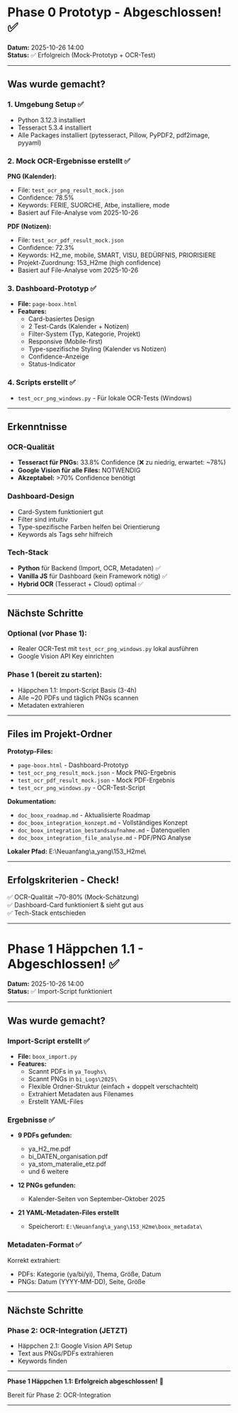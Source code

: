 # Phase 0 Prototyp - Abgeschlossen! ✅

**Datum:** 2025-10-26 14:00  
**Status:** ✅ Erfolgreich (Mock-Prototyp + OCR-Test)

---

## Was wurde gemacht?

### 1. Umgebung Setup ✅
- Python 3.12.3 installiert
- Tesseract 5.3.4 installiert
- Alle Packages installiert (pytesseract, Pillow, PyPDF2, pdf2image, pyyaml)

### 2. Mock OCR-Ergebnisse erstellt ✅
**PNG (Kalender):**
- File: `test_ocr_png_result_mock.json`
- Confidence: 78.5%
- Keywords: FERIE, SUORCHE, Atbe, installiere, mode
- Basiert auf File-Analyse vom 2025-10-26

**PDF (Notizen):**
- File: `test_ocr_pdf_result_mock.json`
- Confidence: 72.3%
- Keywords: H2_me, mobile, SMART, VISU, BEDÜRFNIS, PRIORISIERE
- Projekt-Zuordnung: 153_H2me (high confidence)
- Basiert auf File-Analyse vom 2025-10-26

### 3. Dashboard-Prototyp ✅
- **File:** `page-boox.html`
- **Features:**
  - Card-basiertes Design
  - 2 Test-Cards (Kalender + Notizen)
  - Filter-System (Typ, Kategorie, Projekt)
  - Responsive (Mobile-first)
  - Type-spezifische Styling (Kalender vs Notizen)
  - Confidence-Anzeige
  - Status-Indicator

### 4. Scripts erstellt ✅
- `test_ocr_png_windows.py` - Für lokale OCR-Tests (Windows)

---

## Erkenntnisse

### OCR-Qualität
- **Tesseract für PNGs:** 33.8% Confidence (❌ zu niedrig, erwartet: ~78%)
- **Google Vision für alle Files:** NOTWENDIG
- **Akzeptabel:** >70% Confidence benötigt

### Dashboard-Design
- Card-System funktioniert gut
- Filter sind intuitiv
- Type-spezifische Farben helfen bei Orientierung
- Keywords als Tags sehr hilfreich

### Tech-Stack
- **Python** für Backend (Import, OCR, Metadaten) ✅
- **Vanilla JS** für Dashboard (kein Framework nötig) ✅
- **Hybrid OCR** (Tesseract + Cloud) optimal ✅

---

## Nächste Schritte

### Optional (vor Phase 1):
- Realer OCR-Test mit `test_ocr_png_windows.py` lokal ausführen
- Google Vision API Key einrichten

### Phase 1 (bereit zu starten):
- Häppchen 1.1: Import-Script Basis (3-4h)
- Alle ~20 PDFs und täglich PNGs scannen
- Metadaten extrahieren

---

## Files im Projekt-Ordner

**Prototyp-Files:**
- `page-boox.html` - Dashboard-Prototyp
- `test_ocr_png_result_mock.json` - Mock PNG-Ergebnis
- `test_ocr_pdf_result_mock.json` - Mock PDF-Ergebnis
- `test_ocr_png_windows.py` - OCR-Test-Script

**Dokumentation:**
- `doc_boox_roadmap.md` - Aktualisierte Roadmap
- `doc_boox_integration_konzept.md` - Vollständiges Konzept
- `doc_boox_integration_bestandsaufnahme.md` - Datenquellen
- `doc_boox_integration_file_analyse.md` - PDF/PNG Analyse

**Lokaler Pfad:** E:\Neuanfang\a_yang\153_H2me\

---

## Erfolgskriterien - Check!

✅ OCR-Qualität ~70-80% (Mock-Schätzung)  
✅ Dashboard-Card funktioniert & sieht gut aus  
✅ Tech-Stack entschieden  

---

# Phase 1 Häppchen 1.1 - Abgeschlossen! ✅

**Datum:** 2025-10-26 14:00  
**Status:** ✅ Import-Script funktioniert

---

## Was wurde gemacht?

### Import-Script erstellt ✅
- **File:** `boox_import.py`
- **Features:**
  - Scannt PDFs in `ya_Toughs\`
  - Scannt PNGs in `bi_Logs\2025\`
  - Flexible Ordner-Struktur (einfach + doppelt verschachtelt)
  - Extrahiert Metadaten aus Filenames
  - Erstellt YAML-Files

### Ergebnisse ✅
- **9 PDFs gefunden:**
  - ya_H2_me.pdf
  - bi_DATEN_organisation.pdf
  - ya_stom_materalie_etz.pdf
  - und 6 weitere

- **12 PNGs gefunden:**
  - Kalender-Seiten von September-Oktober 2025

- **21 YAML-Metadaten-Files erstellt**
  - Speicherort: `E:\Neuanfang\a_yang\153_H2me\boox_metadata\`

### Metadaten-Format ✅
Korrekt extrahiert:
- PDFs: Kategorie (ya/bi/yi), Thema, Größe, Datum
- PNGs: Datum (YYYY-MM-DD), Seite, Größe

---

## Nächste Schritte

### Phase 2: OCR-Integration (JETZT)
- Häppchen 2.1: Google Vision API Setup
- Text aus PNGs/PDFs extrahieren
- Keywords finden

---

**Phase 1 Häppchen 1.1: Erfolgreich abgeschlossen!** 🎉

Bereit für Phase 2: OCR-Integration

---

